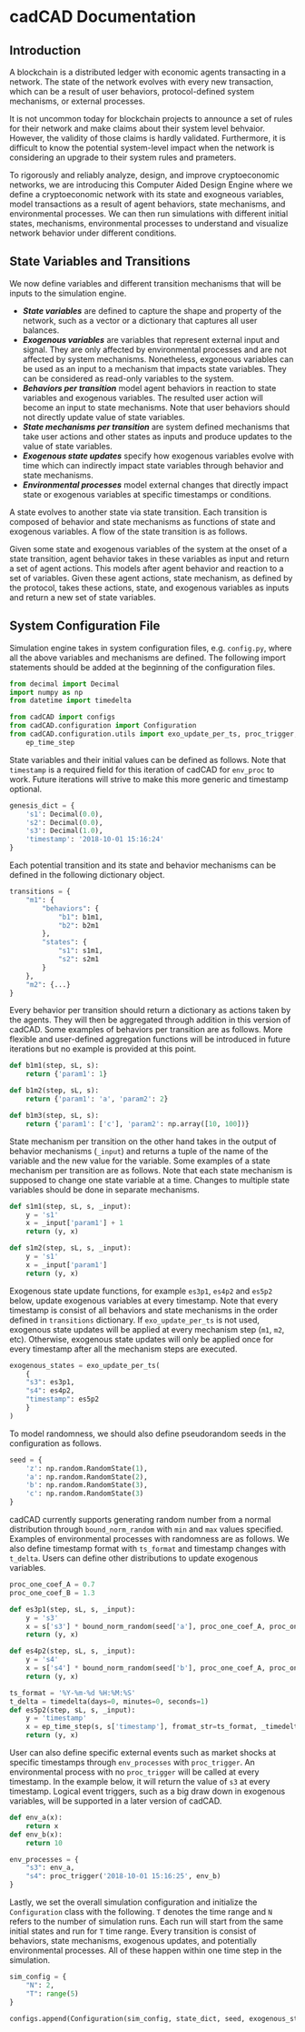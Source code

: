 # cadCAD Documentation

## Introduction

A blockchain is a distributed ledger with economic agents transacting in a network. The state of the network evolves with every new transaction, which can be a result of user behaviors, protocol-defined system mechanisms, or external processes.

It is not uncommon today for blockchain projects to announce a set of rules for their network and make claims about their system level behvaior. However, the validity of those claims is hardly validated. Furthermore, it is difficult to know the potential system-level impact when the network is considering an upgrade to their system rules and prameters.

To rigorously and reliably analyze, design, and improve cryptoeconomic networks, we are introducing this Computer Aided Design Engine where we define a cryptoeconomic network with its state and exogneous variables, model transactions as a result of agent behaviors, state mechanisms, and environmental processes. We can then run simulations with different initial states, mechanisms, environmental processes to understand and visualize network behavior under different conditions.

## State Variables and Transitions

We now define variables and different transition mechanisms that will be inputs to the simulation engine.

- ***State variables*** are defined to capture the shape and property of the network, such as a vector or a dictionary that captures all user balances.
- ***Exogenous variables*** are variables that represent external input and signal. They are only affected by environmental processes and are not affected by system mechanisms. Nonetheless, exgoneous variables can be used as an input to a mechanism that impacts state variables. They can be considered as read-only variables to the system.
- ***Behaviors per transition*** model agent behaviors in reaction to state variables and exogenous variables. The resulted user action will become an input to state mechanisms. Note that user behaviors should not directly update value of state variables. 
- ***State mechanisms per transition*** are system defined mechanisms that take user actions and other states as inputs and produce updates to the value of state variables.
- ***Exogenous state updates*** specify how exogenous variables evolve with time which can indirectly impact state variables through behavior and state mechanisms.
- ***Environmental processes*** model external changes that directly impact state or exogenous variables at specific timestamps or conditions. 

A state evolves to another state via state transition. Each transition is composed of behavior and state mechanisms as functions of state and exogenous variables. A flow of the state transition is as follows.

Given some state and exogenous variables of the system at the onset of a state transition, agent behavior takes in these variables as input and return a set of agent actions. This models after agent behavior and reaction to a set of variables. Given these agent actions, state mechanism, as defined by the protocol, takes these actions, state, and exogenous variables as inputs and return a new set of state variables.

## System Configuration File

Simulation engine takes in system configuration files, e.g. `config.py`, where all the above variables and mechanisms are defined. The following import statements should be added at the beginning of the configuration files.
```python
from decimal import Decimal
import numpy as np
from datetime import timedelta

from cadCAD import configs
from cadCAD.configuration import Configuration
from cadCAD.configuration.utils import exo_update_per_ts, proc_trigger, bound_norm_random, \
    ep_time_step
```

State variables and their initial values can be defined as follows. Note that `timestamp` is a required field for this iteration of cadCAD for `env_proc` to work. Future iterations will strive to make this more generic and timestamp optional.
```python
genesis_dict = {
    's1': Decimal(0.0),
    's2': Decimal(0.0),
    's3': Decimal(1.0),
    'timestamp': '2018-10-01 15:16:24'
}
```

Each potential transition and its state and behavior mechanisms can be defined in the following dictionary object.
```python
transitions = {
    "m1": {
        "behaviors": {
            "b1": b1m1,
            "b2": b2m1
        },
        "states": {
            "s1": s1m1,
            "s2": s2m1
        }
    },
    "m2": {...}
}
```
Every behavior per transition should return a dictionary as actions taken by the agents. They will then be aggregated through addition in this version of cadCAD. Some examples of behaviors per transition are as follows. More flexible and user-defined aggregation functions will be introduced in future iterations but no example is provided at this point. 
```python
def b1m1(step, sL, s):
    return {'param1': 1}

def b1m2(step, sL, s):
    return {'param1': 'a', 'param2': 2}

def b1m3(step, sL, s):
    return {'param1': ['c'], 'param2': np.array([10, 100])}
```
State mechanism per transition on the other hand takes in the output of behavior mechanisms (`_input`) and returns a tuple of the name of the variable and the new value for the variable. Some examples of a state mechanism per transition are as follows. Note that each state mechanism is supposed to change one state variable at a time. Changes to multiple state variables should be done in separate mechanisms.
```python
def s1m1(step, sL, s, _input):
    y = 's1'
    x = _input['param1'] + 1
    return (y, x)

def s1m2(step, sL, s, _input):
    y = 's1'
    x = _input['param1']
    return (y, x)
```
Exogenous state update functions, for example `es3p1`, `es4p2` and `es5p2` below, update exogenous variables at every timestamp. Note that every timestamp is consist of all behaviors and state mechanisms in the order defined in `transitions` dictionary. If `exo_update_per_ts` is not used, exogenous state updates will be applied at every mechanism step (`m1`, `m2`, etc). Otherwise, exogenous state updates will only be applied once for every timestamp after all the mechanism steps are executed.
```python
exogenous_states = exo_update_per_ts(
    {
    "s3": es3p1,
    "s4": es4p2,
    "timestamp": es5p2
    }
)
```
To model randomness, we should also define pseudorandom seeds in the configuration as follows.
```python
seed = {
    'z': np.random.RandomState(1),
    'a': np.random.RandomState(2),
    'b': np.random.RandomState(3),
    'c': np.random.RandomState(3)
}
```
cadCAD currently supports generating random number from a normal distribution through `bound_norm_random` with `min` and `max` values specified. Examples of environmental processes with randomness are as follows. We also define timestamp format with `ts_format` and timestamp changes with `t_delta`. Users can define other distributions to update exogenous variables.
```python
proc_one_coef_A = 0.7
proc_one_coef_B = 1.3

def es3p1(step, sL, s, _input):
    y = 's3'
    x = s['s3'] * bound_norm_random(seed['a'], proc_one_coef_A, proc_one_coef_B)
    return (y, x)

def es4p2(step, sL, s, _input):
    y = 's4'
    x = s['s4'] * bound_norm_random(seed['b'], proc_one_coef_A, proc_one_coef_B)
    return (y, x)

ts_format = '%Y-%m-%d %H:%M:%S'
t_delta = timedelta(days=0, minutes=0, seconds=1)
def es5p2(step, sL, s, _input):
    y = 'timestamp'
    x = ep_time_step(s, s['timestamp'], fromat_str=ts_format, _timedelta=t_delta)
    return (y, x)
```
User can also define specific external events such as market shocks at specific timestamps through `env_processes` with `proc_trigger`. An environmental process with no `proc_trigger` will be called at every timestamp. In the example below, it will return the value of `s3` at every timestamp. Logical event triggers, such as a big draw down in exogenous variables, will be supported in a later version of cadCAD. 
```python
def env_a(x):
    return x
def env_b(x):
    return 10

env_processes = {
    "s3": env_a,
    "s4": proc_trigger('2018-10-01 15:16:25', env_b)
}
```

Lastly, we set the overall simulation configuration and initialize the `Configuration` class with the following. `T` denotes the time range and `N` refers to the number of simulation runs. Each run will start from the same initial states and run for `T` time range. Every transition is consist of behaviors, state mechanisms, exogenous updates, and potentially environmental processes. All of these happen within one time step in the simulation.
```python
sim_config = {
    "N": 2,
    "T": range(5)
}

configs.append(Configuration(sim_config, state_dict, seed, exogenous_states, env_processes, mechanisms))
```